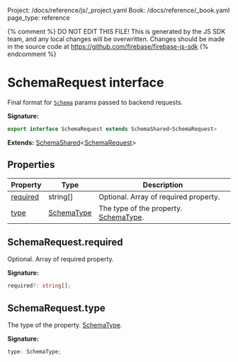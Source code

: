 Project: /docs/reference/js/_project.yaml
Book: /docs/reference/_book.yaml
page_type: reference

{% comment %}
DO NOT EDIT THIS FILE!
This is generated by the JS SDK team, and any local changes will be
overwritten. Changes should be made in the source code at
https://github.com/firebase/firebase-js-sdk
{% endcomment %}

# SchemaRequest interface
Final format for <code>[Schema](./vertexai.schema.md#schema_class)</code> params passed to backend requests.

<b>Signature:</b>

```typescript
export interface SchemaRequest extends SchemaShared<SchemaRequest> 
```
<b>Extends:</b> [SchemaShared](./vertexai.schemashared.md#schemashared_interface)<!-- -->&lt;[SchemaRequest](./vertexai.schemarequest.md#schemarequest_interface)<!-- -->&gt;

## Properties

|  Property | Type | Description |
|  --- | --- | --- |
|  [required](./vertexai.schemarequest.md#schemarequestrequired) | string\[\] | Optional. Array of required property. |
|  [type](./vertexai.schemarequest.md#schemarequesttype) | [SchemaType](./vertexai.md#schematype) | The type of the property. [SchemaType](./vertexai.md#schematype)<!-- -->. |

## SchemaRequest.required

Optional. Array of required property.

<b>Signature:</b>

```typescript
required?: string[];
```

## SchemaRequest.type

The type of the property. [SchemaType](./vertexai.md#schematype)<!-- -->.

<b>Signature:</b>

```typescript
type: SchemaType;
```
